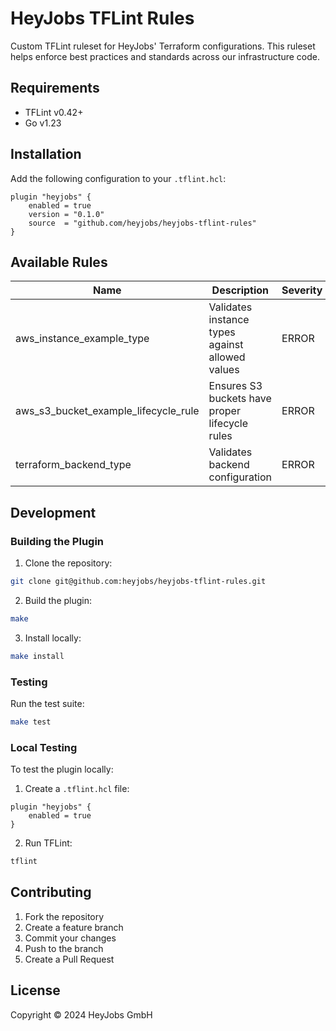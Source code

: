 # HeyJobs TFLint Rules

Custom TFLint ruleset for HeyJobs' Terraform configurations. This ruleset helps enforce best practices and standards across our infrastructure code.

## Requirements

- TFLint v0.42+
- Go v1.23

## Installation

Add the following configuration to your `.tflint.hcl`:

```hcl
plugin "heyjobs" {
    enabled = true
    version = "0.1.0"
    source  = "github.com/heyjobs/heyjobs-tflint-rules"
}
```

## Available Rules

| Name | Description | Severity | Enabled |
|------|-------------|----------|---------|
| aws_instance_example_type | Validates instance types against allowed values | ERROR | ✔ |
| aws_s3_bucket_example_lifecycle_rule | Ensures S3 buckets have proper lifecycle rules | ERROR | ✔ |
| terraform_backend_type | Validates backend configuration | ERROR | ✔ |

## Development

### Building the Plugin

1. Clone the repository:
```bash
git clone git@github.com:heyjobs/heyjobs-tflint-rules.git
```

2. Build the plugin:
```bash
make
```

3. Install locally:
```bash
make install
```

### Testing

Run the test suite:
```bash
make test
```

### Local Testing

To test the plugin locally:

1. Create a `.tflint.hcl` file:
```hcl
plugin "heyjobs" {
    enabled = true
}
```

2. Run TFLint:
```bash
tflint
```

## Contributing

1. Fork the repository
2. Create a feature branch
3. Commit your changes
4. Push to the branch
5. Create a Pull Request

## License

Copyright © 2024 HeyJobs GmbH
